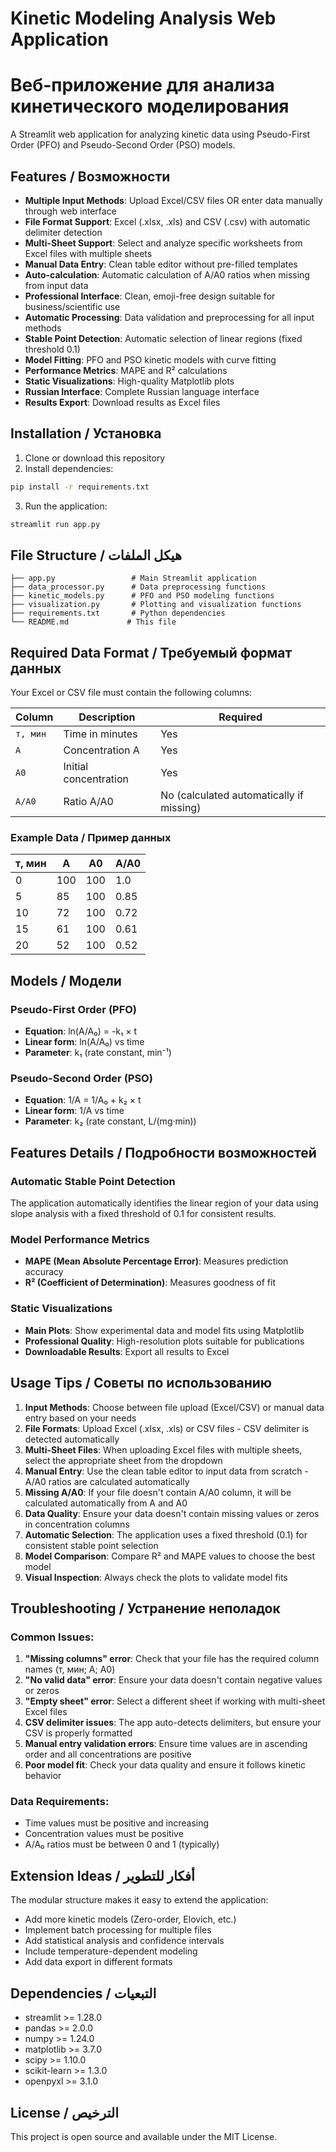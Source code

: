 # Kinetic Modeling Analysis Web Application
# Веб-приложение для анализа кинетического моделирования

A Streamlit web application for analyzing kinetic data using Pseudo-First Order (PFO) and Pseudo-Second Order (PSO) models.

## Features / Возможности

- **Multiple Input Methods**: Upload Excel/CSV files OR enter data manually through web interface
- **File Format Support**: Excel (.xlsx, .xls) and CSV (.csv) with automatic delimiter detection
- **Multi-Sheet Support**: Select and analyze specific worksheets from Excel files with multiple sheets
- **Manual Data Entry**: Clean table editor without pre-filled templates
- **Auto-calculation**: Automatic calculation of A/A0 ratios when missing from input data
- **Professional Interface**: Clean, emoji-free design suitable for business/scientific use
- **Automatic Processing**: Data validation and preprocessing for all input methods
- **Stable Point Detection**: Automatic selection of linear regions (fixed threshold 0.1)
- **Model Fitting**: PFO and PSO kinetic models with curve fitting
- **Performance Metrics**: MAPE and R² calculations
- **Static Visualizations**: High-quality Matplotlib plots
- **Russian Interface**: Complete Russian language interface
- **Results Export**: Download results as Excel files

## Installation / Установка

1. Clone or download this repository
2. Install dependencies:
```bash
pip install -r requirements.txt
```

3. Run the application:
```bash
streamlit run app.py
```

## File Structure / هيكل الملفات

```
├── app.py                 # Main Streamlit application
├── data_processor.py      # Data preprocessing functions
├── kinetic_models.py      # PFO and PSO modeling functions
├── visualization.py       # Plotting and visualization functions
├── requirements.txt       # Python dependencies
└── README.md             # This file
```

## Required Data Format / Требуемый формат данных

Your Excel or CSV file must contain the following columns:

| Column | Description | Required |
|--------|-------------|----------|
| `т, мин` | Time in minutes | Yes |
| `А` | Concentration A | Yes |
| `А0` | Initial concentration | Yes |
| `А/А0` | Ratio A/A0 | No (calculated automatically if missing) |

### Example Data / Пример данных

| т, мин | А   | А0  | А/А0 |
|--------|-----|-----|------|
| 0      | 100 | 100 | 1.0  |
| 5      | 85  | 100 | 0.85 |
| 10     | 72  | 100 | 0.72 |
| 15     | 61  | 100 | 0.61 |
| 20     | 52  | 100 | 0.52 |

## Models / Модели

### Pseudo-First Order (PFO)
- **Equation**: ln(A/A₀) = -k₁ × t
- **Linear form**: ln(A/A₀) vs time
- **Parameter**: k₁ (rate constant, min⁻¹)

### Pseudo-Second Order (PSO)
- **Equation**: 1/A = 1/A₀ + k₂ × t
- **Linear form**: 1/A vs time
- **Parameter**: k₂ (rate constant, L/(mg·min))

## Features Details / Подробности возможностей

### Automatic Stable Point Detection
The application automatically identifies the linear region of your data using slope analysis with a fixed threshold of 0.1 for consistent results.

### Model Performance Metrics
- **MAPE (Mean Absolute Percentage Error)**: Measures prediction accuracy
- **R² (Coefficient of Determination)**: Measures goodness of fit

### Static Visualizations
- **Main Plots**: Show experimental data and model fits using Matplotlib
- **Professional Quality**: High-resolution plots suitable for publications
- **Downloadable Results**: Export all results to Excel

## Usage Tips / Советы по использованию

1. **Input Methods**: Choose between file upload (Excel/CSV) or manual data entry based on your needs
2. **File Formats**: Upload Excel (.xlsx, .xls) or CSV files - CSV delimiter is detected automatically
3. **Multi-Sheet Files**: When uploading Excel files with multiple sheets, select the appropriate sheet from the dropdown
4. **Manual Entry**: Use the clean table editor to input data from scratch - A/A0 ratios are calculated automatically
5. **Missing A/A0**: If your file doesn't contain A/A0 column, it will be calculated automatically from A and A0
6. **Data Quality**: Ensure your data doesn't contain missing values or zeros in concentration columns
7. **Automatic Selection**: The application uses a fixed threshold (0.1) for consistent stable point selection
8. **Model Comparison**: Compare R² and MAPE values to choose the best model
9. **Visual Inspection**: Always check the plots to validate model fits

## Troubleshooting / Устранение неполадок

### Common Issues:
1. **"Missing columns" error**: Check that your file has the required column names (т, мин; А; А0)
2. **"No valid data" error**: Ensure your data doesn't contain negative values or zeros
3. **"Empty sheet" error**: Select a different sheet if working with multi-sheet Excel files
4. **CSV delimiter issues**: The app auto-detects delimiters, but ensure your CSV is properly formatted
5. **Manual entry validation errors**: Ensure time values are in ascending order and all concentrations are positive
6. **Poor model fit**: Check your data quality and ensure it follows kinetic behavior

### Data Requirements:
- Time values must be positive and increasing
- Concentration values must be positive
- A/A₀ ratios must be between 0 and 1 (typically)

## Extension Ideas / أفكار للتطوير

The modular structure makes it easy to extend the application:

- Add more kinetic models (Zero-order, Elovich, etc.)
- Implement batch processing for multiple files
- Add statistical analysis and confidence intervals
- Include temperature-dependent modeling
- Add data export in different formats

## Dependencies / التبعيات

- streamlit >= 1.28.0
- pandas >= 2.0.0
- numpy >= 1.24.0
- matplotlib >= 3.7.0
- scipy >= 1.10.0
- scikit-learn >= 1.3.0
- openpyxl >= 3.1.0


## License / الترخيص

This project is open source and available under the MIT License.
